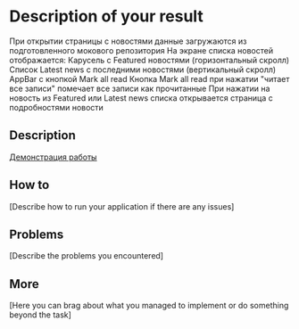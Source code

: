 # Description of your result

При открытии страницы с новостями данные загружаются из подготовленного мокового репозитория
На экране списка новостей отображается:
Карусель с Featured новостями (горизонтальный скролл)
Список Latest news c последними новостями (вертикальный скролл)
AppBar с кнопкой Mark all read
Кнопка Mark all read при нажатии "читает все записи" помечает все записи как прочитанные
При нажатии на новость из Featured или Latest news списка открывается страница с подробностями новости

## Description

[Демонстрация работы]([(https://drive.google.com/drive/folders/1dxUFN3QlO1sE_v_AEZJ9fFbwQCJx9KWI?usp=sharing)])

## How to

[Describe how to run your application if there are any issues]

## Problems

[Describe the problems you encountered]

## More

[Here you can brag about what you managed to implement or do something beyond the task]

